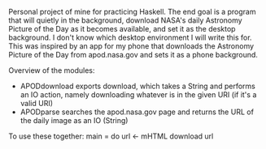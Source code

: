 Personal project of mine for practicing Haskell. The end goal is a program that will quietly in the background, download NASA's daily Astronomy Picture of the Day as it becomes available, and set it as the desktop background. I don't know which desktop environment I will write this for.
This was inspired by an app for my phone that downloads the Astronomy Picture of the Day from apod.nasa.gov and sets it as a phone background.

Overview of the modules:
* APODdownload exports download, which takes a String and performs an IO action, namely downloading whatever is in the given URI (if it's a valid URI)
* APODparse searches the apod.nasa.gov page and returns the URL of the daily image as an IO (String)

To use these together:
	main = do
		url <- mHTML
		download url

